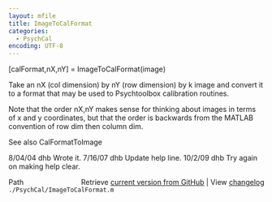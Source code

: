 ```yaml
---
layout: mfile
title: ImageToCalFormat
categories:
  - PsychCal
encoding: UTF-8
---
```


\[calFormat,nX,nY\] = ImageToCalFormat\(image\)

Take an nX \(col dimension\) by nY \(row dimension\) by k image
and convert it to a format that may be used to Psychtoolbox
calibration routines.

Note that the order nX,nY makes sense for thinking about images
in terms of x and y coordinates, but that the order is backwards
from the MATLAB convention of row dim then column dim.

See also CalFormatToImage

8/04/04  dhb  Wrote it.
7/16/07  dhb  Update help line.
10/2/09  dhb  Try again on making help clear.


<div class="code_header" style="text-align:right;">
  <span style="float:left;">Path&nbsp;&nbsp;</span> <span class="counter">Retrieve <a href=
  "https://raw.github.com/Psychtoolbox-3/Psychtoolbox-3/beta/./PsychCal/ImageToCalFormat.m">current version from GitHub</a> | View <a href=
  "https://github.com/Psychtoolbox-3/Psychtoolbox-3/commits/beta/./PsychCal/ImageToCalFormat.m">changelog</a></span>
</div>
<div class="code">
  <code>./PsychCal/ImageToCalFormat.m</code>
</div>
